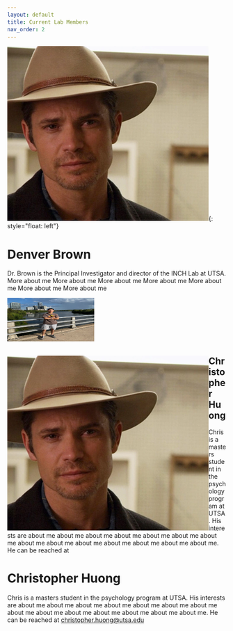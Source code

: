 ```yaml
---
layout: default
title: Current Lab Members
nav_order: 2
---
```



![image](https://raw.githubusercontent.com/inchlab-utsa/inchlab-utsa.github.io/main/imgs/pi.png){: style="float: left"}
# Denver Brown
Dr. Brown is the Principal Investigator and director of the INCH Lab at UTSA. More about me More about me More about me More about me More about me More about me More about me 



<img src="https://raw.githubusercontent.com/inchlab-utsa/inchlab-utsa.github.io/main/imgs/chris.jpg" width="200" height="100">


<div style="clear: both;">
  <div style="float: left; margin-right 1em;">
    <img src="https://raw.githubusercontent.com/inchlab-utsa/inchlab-utsa.github.io/main/imgs/pi.png" alt="">
  </div>
  <div>
    <h2>Christopher Huong</h2>
    <p>Chris is a masters student in the psychology program at UTSA. His interests are about me about me about me about me about me about me about me about me about me about me about me about me about me about me. He can be reached at <christopher.huong@utsa.edu></p>
  </div>
</div>

# Christopher Huong
Chris is a masters student in the psychology program at UTSA. His interests are about me about me about me about me about me about me about me about me about me about me about me about me about me about me. He can be reached at <christopher.huong@utsa.edu>